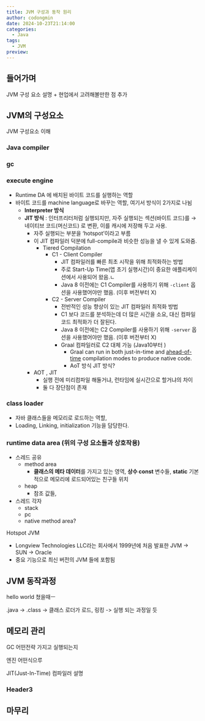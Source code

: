 ```yaml
---
title: JVM 구성과 동작 원리
author: codongmin
date: 2024-10-23T21:14:00
categories:
  - Java
tags:
  - JVM
preview:
---
```


## 들어가며

JVM 구성 요소 설명 + 현업에서 고려해볼만한 점 추가


## JVM의 구성요소 

JVM 구성요소 이해

### Java compiler
    
### gc
    

### execute engine

- Runtime DA 에 배치된 바이트 코드를 실행하는 역할
- 바이트 코드를 machine language로 바꾸는 역할, 여기서 방식이 2가지로 나뉨
    - **Interpreter 방식**
    - **JIT 방식** : 인터프리터처럼 실행되지만, 자주 실행되는 섹션(바이트 코드)를 → 네이티브 코드(머신코드) 로 변환, 이를 캐시에 저장해 두고 사용.
        - 자주 실행되는 부분을 ‘hotspot’이라고 부름
        - 이 JIT 컴파일러 덕분에 full-compile과 비슷한 성능을 낼 수 있게 도와줌.
            - Tiered Compilation
                - C1 - Client Compiler
                    - JIT 컴파일러를 빠른 최초 시작을 위해 최적화하는 방법
                    - 주로 Start-Up Time(앱 초기 실행시간)이 중요한 애플리케이션에서 사용되어 왔음.ㄴ
                    - Java 8 이전에는 C1 Compiler를 사용하기 위해 `-client` 옵션을 사용했어야만 했음. (이후 버전부터 X)
                - C2 - Server Compiler
                    - 전반적인 성능 향상이 있는 JIT 컴파일러 최적화 방법
                    - C1 보다 코드를 분석하는데 더 많은 시간을 소요, 대신 컴파일 코드 최적화가 더 잘된다.
                    - Java 8 이전에는 C2 Compiler를 사용하기 위해 `-server` 옵션을 사용했어야만 했음. (이후 버전부터 X)
                    - Graal 컴파일러로 C2 대체 가능 (Java10부터 )
                        - Graal can run in both just-in-time and [ahead-of-time](https://www.baeldung.com/ahead-of-time-compilation) compilation modes to produce native code.
                        - AoT 방식 JIT 방식?
        - AOT , JIT
            - 실행 전에 미리컴파일 해둘거냐, 런타임에 실시간으로 할거냐의 차이
            - 둘 다 장단점이 존재

### class loader

- 자바 클래스들을 메모리로 로드하는 역할,
- Loading, Linking, initialization 기능을 담당한다.

### **runtime data area (위의 구성 요소들과 상호작용)**

- 스레드 공유
    - method area
        - **클래스의 메타 데이터**를 가지고 있는 영역, **상수 const** 변수들, **static** 기본적으로 메모리에 로드되어있는 친구들 위치
    - heap
        - 참조 값들,
- 스레드 각자
    - stack
    - pc
    - native method area?

Hotspot JVM

- Longview Technologies LLC라는 회사에서 1999년에 처음 발표한 JVM → SUN → Oracle
- 중요 기능으로 최신 버전의 JVM 들에 포함됨



## JVM 동작과정 

hello world 쳤을때ㅡ 

.java -> .class -> 클래스 로더가 로드, 링킹 -> 실행 
되는 과정일 듯



## 메모리 관리

GC 어떤전략 가지고 실행되는지 

엔진 어떤식으루

JIT(Just-In-Time) 컴파일러 설명

### Header3

## 마무리
